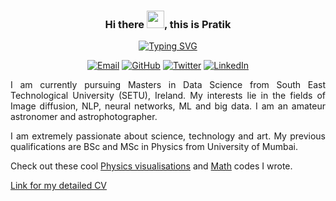 <div align="center">
  
  ### Hi there <img src="https://media.giphy.com/media/hvRJCLFzcasrR4ia7z/giphy.gif" width="28">, this is Pratik
  
  [![Typing SVG](https://readme-typing-svg.demolab.com?font=Fira+Code&weight=700&size=22&duration=4000&pause=500&width=600&height=80&lines=Data+Science+Masters+Student+%40+SETU+Ireland;B.Sc+and+M.Sc+Physics+-+University+of+Mumbai)](https://git.io/typing-svg)


  [![Email][email-badge]][email]
  [![GitHub][github-badge]][github]
  [![Twitter][twitter-badge]][twitter]
  [![LinkedIn][linkedin-badge]][linkedin]
  
</div>

<div align="justify">
  
  I am currently pursuing Masters in Data Science from South East Technological University (SETU), Ireland. My interests lie in the fields of Image diffusion, NLP, neural networks, ML and big data. I am an amateur astronomer and astrophotographer. 
  
  I am extremely passionate about science, technology and art. My previous qualifications are BSc and MSc in Physics from University of Mumbai.
 
  Check out these cool [Physics visualisations](https://github.com/iamstarstuff/PhysicStuff/tree/main/Physics%20Programs) and [Math](https://github.com/iamstarstuff/PhysicStuff/tree/main/Math%20Programs) codes I wrote. 
  
  [Link for my detailed CV](https://iamstarstuff.github.io/pratik-barve-cv/cv.pdf)
  
  
</div>
   

   

[email]: mailto:barvepratik96@gmail.com
[github]: https://iamstarstuff.github.io/
[twitter]: https://twitter.com/astropratikb
[linkedin]: https://linkedin.com/in/pratik-barve/

  
[email-badge]: https://img.shields.io/badge/Email-black?style=for-the-badge&logo=gmail
[github-badge]: https://img.shields.io/badge/GitHub-black?style=for-the-badge&logo=github
[twitter-badge]: https://img.shields.io/badge/Twitter-black?style=for-the-badge&logo=twitter
[linkedin-badge]: https://img.shields.io/badge/LinkedIn-black?style=for-the-badge&logo=linkedin
  
